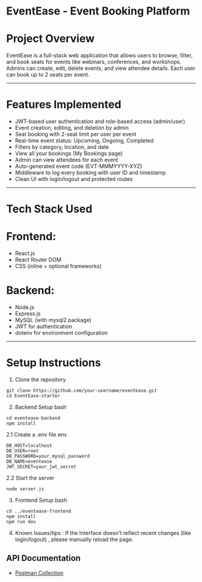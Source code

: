 #  EventEase - Event Booking Platform

#  Project Overview

EventEase is a full-stack web application that allows users to browse, filter, and book seats for events like webinars, conferences, and workshops. Admins can create, edit, delete events, and view attendee details. Each user can book up to 2 seats per event.

---

#  Features Implemented

-  JWT-based user authentication and role-based access (admin/user)
-  Event creation, editing, and deletion by admin
-  Seat booking with 2-seat limit per user per event
-  Real-time event status: Upcoming, Ongoing, Completed
-  Filters by category, location, and date
-  View all your bookings (My Bookings page)
-  Admin can view attendees for each event
-  Auto-generated event code (EVT-MMMYYYY-XYZ)
-  Middleware to log every booking with user ID and timestamp
-  Clean UI with login/logout and protected routes

---

# Tech Stack Used

# Frontend:
- React.js
- React Router DOM
- CSS (inline + optional frameworks)

# Backend:
- Node.js
- Express.js
- MySQL (with mysql2 package)
- JWT for authentication
- dotenv for environment configuration

---

# Setup Instructions

1. Clone the repository
```
git clone https://github.com/your-username/eventease.git
cd EventEase-starter
```
2. Backend Setup
bash
```
cd eventease-backend
npm install
```
2.1 Create a .env file 
env
```
DB_HOST=localhost
DB_USER=root
DB_PASSWORD=your_mysql_password
DB_NAME=eventease
JWT_SECRET=your_jwt_secret
```
2.2 Start the server
```
node server.js
```

3. Frontend Setup
bash
```
cd ../eventease-frontend
npm install
npm run dev
```
4. Known Issues/tips :
If the Interface doesn't reflect recent changes (like login/logout) , please manually reload the page.

## API Documentation
- [Postman Collection](./EventEase_API_Collection.json) 


